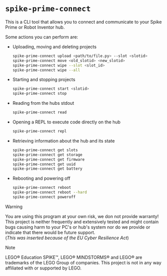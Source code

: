 # `spike-prime-connect`

This is a CLI tool that allows you to connect and communicate to your Spike Prime or Robot Inventor hub.

Some actions you can perform are:

- Uploading, moving and deleting projects
  ```bash
  spike-prime-connect upload <path/to/file.py> --slot <slotid>
  spike-prime-connect move <old_slotid> <new_slotid>
  spike-prime-connect wipe --slot <slot_id>
  spike-prime-connect wipe --all
  ```
- Starting and stopping projects
  ```bash
  spike-prime-connect start <slotid>
  spike-prime-connect stop
  ```
- Reading from the hubs stdout
  ```bash
  spike-prime-connect read
  ```
- Opening a REPL to execute code directly on the hub
  ```bash
  spike-prime-connect repl
  ```
- Retrieving information about the hub and its state
  ```bash
  spike-prime-connect get slots
  spike-prime-connect get storage
  spike-prime-connect get firmware
  spike-prime-connect get uuid
  spike-prime-connect get battery
  ```
- Rebooting and powering off
  ```bash
  spike-prime-connect reboot
  spike-prime-connect reboot --hard
  spike-prime-connect poweroff
  ```

> [!WARNING]
> You are using this program at your own risk, we don not provide warranty!  
> This project is neither frequently and extensively tested and might contain bugs causing harm to your PC's or hub's system nor do we provide or indicate that there would be future support.  
> (_This was inserted because of the EU Cyber Resilience Act_)

> [!NOTE]
> LEGO® Education SPIKE™, LEGO® MINDSTORMS® and LEGO® are trademarks of the LEGO Group of companies.
> This project is not in any way affiliated with or supported by LEGO.
